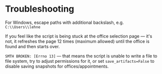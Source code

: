 # Troubleshooting

For Windows, escape paths with additional backslash, e.g. `C:\\Users\\lehne`

If you feel like the script is being stuck at the office selection page — it's not, it refreshes the page 12 times (maximum allowed) until the office is found and then starts over.

`SMTH BROKEN: [Errno 13]` — that means the script is unable to write a file to file system, try to adjust permissions for it, or set `save_artifacts=False` to disable saving snapshots for offices/appointments.
